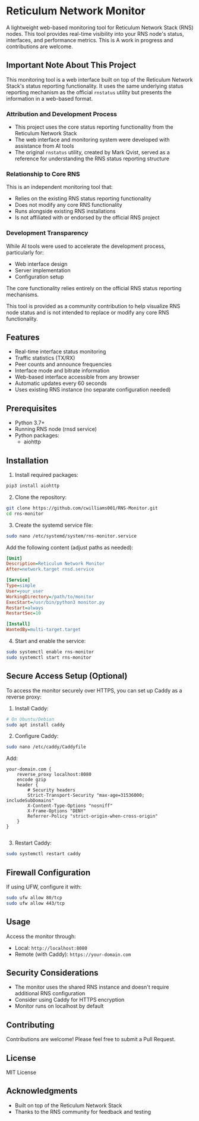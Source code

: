 # Reticulum Network Monitor

A lightweight web-based monitoring tool for Reticulum Network Stack (RNS) nodes. This tool provides real-time visibility into your RNS node's status, interfaces, and performance metrics. This is A work in progress and contributions are welcome.

## Important Note About This Project

This monitoring tool is a web interface built on top of the Reticulum Network Stack's status reporting functionality. It uses the same underlying status reporting mechanism as the official `rnstatus` utility but presents the information in a web-based format.

### Attribution and Development Process
- This project uses the core status reporting functionality from the Reticulum Network Stack
- The web interface and monitoring system were developed with assistance from AI tools
- The original `rnstatus` utility, created by Mark Qvist, served as a reference for understanding the RNS status reporting structure

### Relationship to Core RNS
This is an independent monitoring tool that:
- Relies on the existing RNS status reporting functionality
- Does not modify any core RNS functionality
- Runs alongside existing RNS installations
- Is not affiliated with or endorsed by the official RNS project

### Development Transparency
While AI tools were used to accelerate the development process, particularly for:
- Web interface design
- Server implementation
- Configuration setup

The core functionality relies entirely on the official RNS status reporting mechanisms.

This tool is provided as a community contribution to help visualize RNS node status and is not intended to replace or modify any core RNS functionality.

## Features

- Real-time interface status monitoring
- Traffic statistics (TX/RX)
- Peer counts and announce frequencies
- Interface mode and bitrate information
- Web-based interface accessible from any browser
- Automatic updates every 60 seconds
- Uses existing RNS instance (no separate configuration needed)

## Prerequisites

- Python 3.7+
- Running RNS node (rnsd service)
- Python packages:
  - aiohttp

## Installation

1. Install required packages:
```bash
pip3 install aiohttp
```

2. Clone the repository:
```bash
git clone https://github.com/cwilliams001/RNS-Monitor.git
cd rns-monitor
```

3. Create the systemd service file:
```bash
sudo nano /etc/systemd/system/rns-monitor.service
```

Add the following content (adjust paths as needed):
```ini
[Unit]
Description=Reticulum Network Monitor
After=network.target rnsd.service

[Service]
Type=simple
User=your_user
WorkingDirectory=/path/to/monitor
ExecStart=/usr/bin/python3 monitor.py
Restart=always
RestartSec=10

[Install]
WantedBy=multi-target.target
```

4. Start and enable the service:
```bash
sudo systemctl enable rns-monitor
sudo systemctl start rns-monitor
```

## Secure Access Setup (Optional)

To access the monitor securely over HTTPS, you can set up Caddy as a reverse proxy:

1. Install Caddy:
```bash
# On Ubuntu/Debian
sudo apt install caddy
```

2. Configure Caddy:
```bash
sudo nano /etc/caddy/Caddyfile
```

Add:
```
your-domain.com {
    reverse_proxy localhost:8080
    encode gzip
    header {
        # Security headers
        Strict-Transport-Security "max-age=31536000; includeSubDomains"
        X-Content-Type-Options "nosniff"
        X-Frame-Options "DENY"
        Referrer-Policy "strict-origin-when-cross-origin"
    }
}


```

3. Restart Caddy:
```bash
sudo systemctl restart caddy
```

## Firewall Configuration

If using UFW, configure it with:
```bash
sudo ufw allow 80/tcp
sudo ufw allow 443/tcp
```

## Usage

Access the monitor through:
- Local: `http://localhost:8080`
- Remote (with Caddy): `https://your-domain.com`

## Security Considerations

- The monitor uses the shared RNS instance and doesn't require additional RNS configuration
- Consider using Caddy for HTTPS encryption
- Monitor runs on localhost by default

## Contributing

Contributions are welcome! Please feel free to submit a Pull Request.

## License

MIT License

## Acknowledgments

- Built on top of the Reticulum Network Stack
- Thanks to the RNS community for feedback and testing

